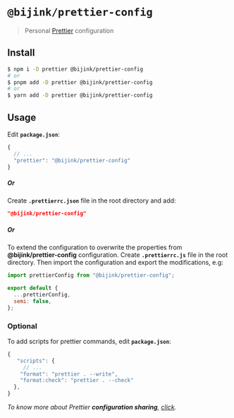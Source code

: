 # `@bijink/prettier-config`

> Personal [Prettier](https://prettier.io) configuration

## Install
```bash
$ npm i -D prettier @bijink/prettier-config
# or
$ pnpm add -D prettier @bijink/prettier-config
# or
$ yarn add -D prettier @bijink/prettier-config
```

## Usage
Edit **`package.json`**:
```js
{
  // ...
  "prettier": "@bijink/prettier-config"
}
```
##### Or
Create **`.prettierrc.json`** file in the root directory and add: 
```json
"@bijink/prettier-config"
```
##### Or
To extend the configuration to overwrite the properties from **@bijink/prettier-config** configuration. Create **`.prettierrc.js`** file in the root directory. Then import the configuration and export the modifications, e.g:
```js
import prettierConfig from "@bijink/prettier-config";

export default {
  ...prettierConfig,
  semi: false,
};
```

### Optional
To add scripts for prettier commands, edit **`package.json`**:
```js
{
   "scripts": {
     // ...
    "format": "prettier . --write",
    "format:check": "prettier . --check"
  },
}
```

*To know more about Prettier **configuration sharing**, [click](https://prettier.io/docs/en/configuration#sharing-configurations).*